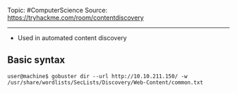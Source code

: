 Topic: #ComputerScience 
Source: https://tryhackme.com/room/contentdiscovery

---
- Used in automated content discovery

## Basic syntax
```
user@machine$ gobuster dir --url http://10.10.211.150/ -w /usr/share/wordlists/SecLists/Discovery/Web-Content/common.txt
```